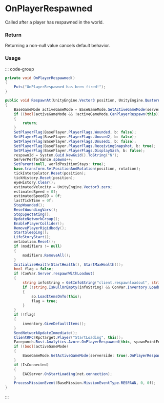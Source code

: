 # OnPlayerRespawned
<Badge type="info" text="Player"/><Badge type="danger" text="Carbon Compatible"/><Badge type="warning" text="Oxide Compatible"/>
Called after a player has respawned in the world.

### Return
Returning a non-null value cancels default behavior.

### Usage
::: code-group
```csharp [Example]
private void OnPlayerRespawned()
{
	Puts("OnPlayerRespawned has been fired!");
}
```
```csharp [Source — Assembly-CSharp @ BasePlayer]
public void RespawnAt(UnityEngine.Vector3 position, UnityEngine.Quaternion rotation, BaseEntity spawnPointEntity = null)
{
	BaseGameMode activeGameMode = BaseGameMode.GetActiveGameMode(serverside: true);
	if ((bool)activeGameMode && !activeGameMode.CanPlayerRespawn(this))
	{
		return;
	}
	SetPlayerFlag(BasePlayer.PlayerFlags.Wounded, b: false);
	SetPlayerFlag(BasePlayer.PlayerFlags.Unused2, b: false);
	SetPlayerFlag(BasePlayer.PlayerFlags.Unused1, b: false);
	SetPlayerFlag(BasePlayer.PlayerFlags.ReceivingSnapshot, b: true);
	SetPlayerFlag(BasePlayer.PlayerFlags.DisplaySash, b: false);
	respawnId = System.Guid.NewGuid().ToString("N");
	ServerPerformance.spawns++;
	SetParent(null, worldPositionStays: true);
	base.transform.SetPositionAndRotation(position, rotation);
	tickInterpolator.Reset(position);
	tickHistory.Reset(position);
	eyeHistory.Clear();
	estimatedVelocity = UnityEngine.Vector3.zero;
	estimatedSpeed = 0f;
	estimatedSpeed2D = 0f;
	lastTickTime = 0f;
	StopWounded();
	ResetWoundingVars();
	StopSpectating();
	UpdateNetworkGroup();
	EnablePlayerCollider();
	RemovePlayerRigidbody();
	StartSleeping();
	LifeStoryStart();
	metabolism.Reset();
	if (modifiers != null)
	{
		modifiers.RemoveAll();
	}
	InitializeHealth(StartHealth(), StartMaxHealth());
	bool flag = false;
	if (ConVar.Server.respawnWithLoadout)
	{
		string infoString = GetInfoString("client.respawnloadout", string.Empty);
		if (!string.IsNullOrEmpty(infoString) && ConVar.Inventory.LoadLoadout(infoString, out var so))
		{
			so.LoadItemsOnTo(this);
			flag = true;
		}
	}
	if (!flag)
	{
		inventory.GiveDefaultItems();
	}
	SendNetworkUpdateImmediate();
	ClientRPC(RpcTarget.Player("StartLoading", this));
	Facepunch.Rust.Analytics.Azure.OnPlayerRespawned(this, spawnPointEntity);
	if ((bool)activeGameMode)
	{
		BaseGameMode.GetActiveGameMode(serverside: true).OnPlayerRespawn(this);
	}
	if (IsConnected)
	{
		EACServer.OnStartLoading(net.connection);
	}
	ProcessMissionEvent(BaseMission.MissionEventType.RESPAWN, 0, 0f);
}

```
:::

